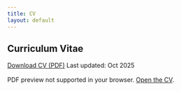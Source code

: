 ```yaml
---
title: CV
layout: default
---
```


<section>
<h2>Curriculum Vitae</h2>
<div class="card">
<p><a class="btn" href="{{ '/assets/CV_Ferraro.pdf' | relative_url }}" download>Download CV (PDF)</a> <span class="meta">Last updated: Oct 2025</span></p>
</div>

<div style="margin-top:16px" class="card">
  <object data="{{ '/assets/CV_Ferraro.pdf' | relative_url }}" type="application/pdf" width="100%" height="800">
    <p>PDF preview not supported in your browser. <a href="{{ '/assets/CV_Ferraro.pdf' | relative_url }}">Open the CV</a>.</p>
  </object>
</div>
</section>

